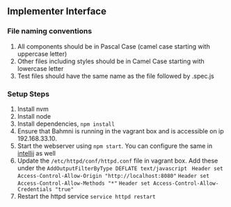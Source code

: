 Implementer Interface
---------------------

### File naming conventions

1. All components should be in Pascal Case (camel case starting with uppercase letter)
2. Other files including styles should be in Camel Case starting with lowercase letter
3. Test files should have the same name as the file followed by .spec.js

### Setup Steps

1. Install nvm
2. Install node
3. Install dependencies, `npm install`
4. Ensure that Bahmni is running in the vagrant box and is accessible on ip 192.168.33.10.
5. Start the webserver using `npm start`. You can configure the same in [intellij](http://picpaste.com/Screen_Shot_2016-10-30_at_7.04.02_PM-riCem4le.png) as well
6. Update the `/etc/httpd/conf/httpd.conf` file in vagrant box.  Add these under the `AddOutputFilterByType DEFLATE text/javascript`
`
Header set Access-Control-Allow-Origin "http://localhost:8080"`
`Header set Access-Control-Allow-Methods "*"`
`Header set Access-Control-Allow-Credentials "true"`
7. Restart the httpd service
`
service httpd restart
`
